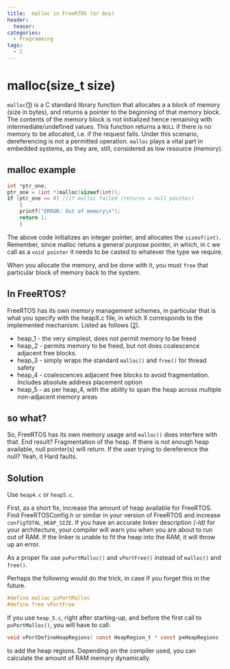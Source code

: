```yaml
---
title:  malloc in FreeRTOS (or Any)
header:
  teaser: 
categories: 
  - Programming
tags:
  - C
---
```


# malloc(size_t size)

`malloc`([1]) is a C standard library function that allocates a a block of memory (size in bytes), and returns a pointer to the beginning of that memory block. The contents of the memory block is not initialized hence remaining with intermediate/undefined values. This function returns a `NULL` if there is no memory to be allocated, i.e. if the request fails. Under this scenario, dereferencing is not a permitted operation. `malloc` plays a vital part in embedded systems, as they are, still, considered as low resource (memory).

## malloc example

``` C
int *ptr_one;
ptr_one = (int *)malloc(sizeof(int));
if (ptr_one == 0) //if malloc failed (returns a null pointer)
	{
	printf("ERROR: Out of memory\n");
	return 1;
	}

```

The above code initializes an integer pointer, and allocates the `sizeof(int)`. Remember, since malloc retuns a general purpose pointer,
in which, in `C` we call as a `void pointer` it needs to be casted to whatever the type we require. 

When you allocate the memory, and be done with it, you must `free` that particular block of memory back to the system.

## In FreeRTOS?
FreeRTOS has its own memory management schemes, in particular that is what you specify with the heapX.c file, in which X corresponds to the implemented mechanism. Listed as follows ([2]).

* heap_1 - the very simplest, does not permit memory to be freed
* heap_2 - permits memory to be freed, but not does coalescence adjacent free blocks.
* heap_3 - simply wraps the standard `malloc()` and `free()` for thread safety
* heap_4 - coalescences adjacent free blocks to avoid fragmentation. Includes absolute address placement option
* heap_5 - as per heap_4, with the ability to span the heap across multiple non-adjacent memory areas

## so what?

So, FreeRTOS has its own memory usage and `malloc()` does interfere with that. End result? Fragmentation of the heap. If there is not enough
heap available, null pointer(s) will return. If the user trying to dereference the null? Yeah, it Hard faults.


## Solution

Use `heap4.c` or `heap5.c`.

First, as a short fix, increase the amount of heap available for FreeRTOS. Find FreeRTOSConfig.h or similar in your version
of FreeRTOS and increase `configTOTAL_HEAP_SIZE`. If you have an accurate linker description *(-ld)* for your architecture, 
your compiler will warn you when you are about to run out of RAM. If the linker is unable to fit the heap into the RAM, it will
throw up an error. 

As a proper fix use `pvPortMalloc()` and `vPortFree()` instead of `malloc()` and `free()`.

Perhaps the following would do the trick, in case if you forget this in the future.

``` C
#define malloc pvPortMalloc
#define free vPortFree
```

If you use `heap_5.c`, right after starting-up, and before the first call to `pvPortMalloc()`, you will have to call:
``` C
void vPortDefineHeapRegions( const HeapRegion_t * const pxHeapRegions );
```

to add the heap regions. Depending on the compiler used, you can calculate the amount of RAM memory dynamically.


[1]:http://man7.org/linux/man-pages/man3/realloc.3.html
[2]:https://www.freertos.org/a00111.html

